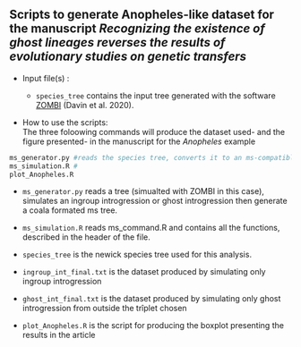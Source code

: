 ## Scripts to generate Anopheles-like dataset for the manuscript _Recognizing the existence of ghost lineages reverses the results of evolutionary studies on genetic transfers_ 

* Input file(s) : 
  *  `species_tree` contains the input tree generated with the software [ZOMBI](https://github.com/AADavin/Zombi) (Davin et al. 2020).
  
* How to use the scripts:  
The three foloowing commands will produce the dataset used- and the figure presented- in the manuscript for the _Anopheles_ example 
```sh
ms_generator.py #reads the species tree, converts it to an ms-compatible format, simulates an introgression and outputs a [_coala_](https://github.com/statgenlmu/coala)-formated ms tree.
ms_simulation.R #
plot_Anopheles.R
```


* `ms_generator.py` reads a tree (simualted with ZOMBI in this case), simulates an ingroup introgression or ghost introgression then generate a coala formated ms tree.

* `ms_simulation.R` reads ms_command.R and contains all the functions, described in the header of the file.

* `species_tree` is the newick species tree used for this analysis.

* `ingroup_int_final.txt` is the dataset produced by simulating only ingroup introgression

* `ghost_int_final.txt` is the dataset produced by simulating only ghost introgression from outside the trîplet chosen

* `plot_Anopheles.R` is the script for producing the boxplot presenting the results in the article
